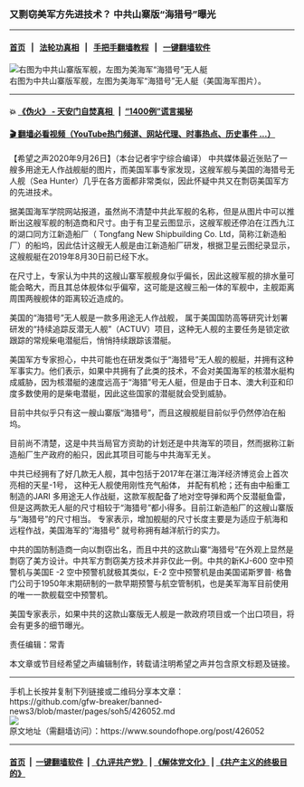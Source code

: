 ### 又剽窃美军方先进技术？ 中共山寨版“海猎号”曝光
------------------------

#### [首页](https://github.com/gfw-breaker/banned-news3/blob/master/README.md) &nbsp;&nbsp;|&nbsp;&nbsp; [法轮功真相](https://github.com/begood0513/basic/blob/master/README.md)  &nbsp;&nbsp;|&nbsp;&nbsp; [手把手翻墙教程](https://github.com/gfw-breaker/guides/wiki)  &nbsp;&nbsp;|&nbsp;&nbsp; [一键翻墙软件](https://github.com/gfw-breaker/nogfw/blob/master/README.md)  



<div><img alt="右图为中共山寨版军舰，左图为美海军“海猎号”无人艇" src="https://img.soundofhope.org/2020-09/1601154108850.jpg"/>
<br/><figcaption class="caption">
 右图为中共山寨版军舰，左图为美海军“海猎号”无人艇（美国海军图片）。
</figcaption></div><hr/>

#### 💥 [《伪火》 - 天安门自焚真相 ](http://158.247.195.190:10000/videos/blog/weihuo.html)&nbsp; |&nbsp; [“1400例”谎言揭秘  ](http://158.247.195.190:10000/videos/blog/jiexi1400.html)

#### [ 🎬  翻墙必看视频（YouTube热门频道、网站代理、时事热点、历史事件 ...）](https://github.com/gfw-breaker/links/blob/master/banned.md)

<div><div class="Content__Wrapper sc-1bvya0-0 grZQxZ">
 <p class="meta-top">
  <span class="meta">
   【希望之声2020年9月26日】（本台记者宇宁综合编译）
  </span>
  中共媒体最近张贴了一艘多用途无人作战舰艇的图片，而美国军事专家发现，这艘军舰与美国的海猎号无人舰（Sea Hunter）几乎在各方面都非常类似，因此怀疑中共又在剽窃美国军方的先进技术。
 </p>
 <p>
  据美国海军学院网站报道，虽然尚不清楚中共此军舰的名称，但是从图片中可以推断出这艘军舰的制造商和尺寸。由于有卫星云图显示，这艘军舰还停泊在江西九江的湖口同方江新造船厂（ Tongfang New Shipbuilding Co. Ltd，简称江新造船厂）的船坞，因此估计这艘无人舰是由江新造船厂研发，根据卫星云图纪录显示，这艘舰艇在2019年8月30日前已经下水。
 </p>
 <div class="AD_Embed__Wrap-sc-1xslmin-0 igMuqX module desktop">
  <div>
  </div>
 </div>
 <p>
  在尺寸上，专家认为中共的这艘山寨军舰舰身似乎偏长，因此这艘军舰的排水量可能会略大，而且其总体舰体似乎偏窄，这可能是这艘三船一体的军舰中，主舰距离周围两艘舰体的距离较近造成的。
 </p>
 <p>
  美国的“海猎号”无人舰是一款多用途无人作战舰， 属于美国国防高等研究计划署研发的“持续追踪反潜无人舰”（ACTUV）项目，这种无人舰的主要任务是锁定欲跟踪的常规柴电潜艇后，悄悄持续跟踪该潜艇。
 </p>
 <p>
  美国军方专家担心，中共可能也在研发类似于“海猎号”无人舰的舰艇，并拥有这种军事实力。他们表示，如果中共拥有了此类的技术，不会对美国海军的核潜水艇构成威胁，因为核潜艇的速度远高于“海猎”号无人艇，但是由于日本、澳大利亚和印度多数使用的是柴电潜艇，因此这些国家的潜艇就会受到威胁。
 </p>
 <p>
  目前中共似乎只有这一艘山寨版“海猎号”，而且这艘舰艇目前似乎仍然停泊在船坞。
 </p>
 <p>
  目前尚不清楚，这是中共当局官方资助的计划还是中共海军的项目，然而据称江新造船厂生产政府的船只，因此其项目可能与中共海军无关。
 </p>
 <p>
  中共已经拥有了好几款无人舰，其中包括于2017年在湛江海洋经济博览会上首次亮相的天星-1号， 这种无人舰使用刚性充气船体， 并配有机枪；还有由中船重工制造的JARI 多用途无人作战艇，这款军舰配备了地对空导弹和两个反潜艇鱼雷，但是这两款无人艇的尺寸相较于“海猎号”都小得多。目前江新造船厂的这艘山寨版与“海猎号”的尺寸相当。 专家表示，增加舰艇的尺寸长度主要是为适应于航海和远程作战，美国海军的“海猎号” 就号称拥有越洋航行的实力。
 </p>
 <p>
  中共的国防制造商一向以剽窃出名，而且中共的这款山寨“海猎号”在外观上显然是剽窃了美方设计。中共军方剽窃美方技术并非仅此一例。中共的新KJ-600 空中预警机与美国E -2 空中预警机就极其类似，E-2 空中预警机是由美国诺斯罗普· 格鲁门公司于1950年末期研制的一款早期预警与航空管制机，也是美军海军目前使用的唯一一款舰载空中预警机。
 </p>
 <p>
  美国专家表示，如果中共的这款山寨版无人舰是一款政府项目或一个出口项目，将会有更多的细节曝光。
 </p>
 <p class="meta-btm">
  责任编辑：常青
 </p>
 <p class="meta-btm">
  本文章或节目经希望之声编辑制作，转载请注明希望之声并包含原文标题及链接。
 </p>
</div>
</div>
<hr/>
手机上长按并复制下列链接或二维码分享本文章：<br/>
https://github.com/gfw-breaker/banned-news3/blob/master/pages/soh5/426052.md <br/>
<a href='https://github.com/gfw-breaker/banned-news3/blob/master/pages/soh5/426052.md'><img src='https://github.com/gfw-breaker/banned-news3/blob/master/pages/soh5/426052.md.png'/></a> <br/>
原文地址（需翻墙访问）：https://www.soundofhope.org/post/426052


------------------------
#### [首页](https://github.com/gfw-breaker/banned-news3/blob/master/README.md) &nbsp;|&nbsp; [一键翻墙软件](https://github.com/gfw-breaker/nogfw/blob/master/README.md) &nbsp;| [《九评共产党》](https://github.com/gfw-breaker/9ping.md/blob/master/README.md#九评之一评共产党是什么) | [《解体党文化》](https://github.com/gfw-breaker/jtdwh.md/blob/master/README.md) | [《共产主义的终极目的》](https://github.com/gfw-breaker/gczydzjmd.md/blob/master/README.md)


<img src='http://gfw-breaker.win/banned-news3/pages/soh5/426052.md' width='0px' height='0px'/>